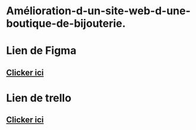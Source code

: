 # Amélioration-d-un-site-web-d-une-boutique-de-bijouterie.


# Lien de Figma
## [Clicker ici](https://www.figma.com/file/v2lxnGdvrIhD9SYBSZMy95/Brief-2?node-id=0%3A1)
 
# Lien de trello
## [Clicker ici](https://trello.com/b/rpQXnVCE/aa)

